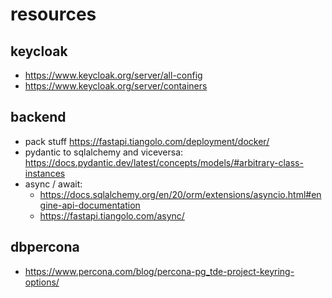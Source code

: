 # resources

## keycloak

- <https://www.keycloak.org/server/all-config>
- <https://www.keycloak.org/server/containers>

## backend

- pack stuff <https://fastapi.tiangolo.com/deployment/docker/>
- pydantic to sqlalchemy and viceversa: <https://docs.pydantic.dev/latest/concepts/models/#arbitrary-class-instances>
- async / await:
  - <https://docs.sqlalchemy.org/en/20/orm/extensions/asyncio.html#engine-api-documentation>
  - <https://fastapi.tiangolo.com/async/>

## dbpercona
- https://www.percona.com/blog/percona-pg_tde-project-keyring-options/

